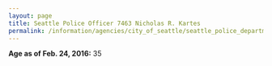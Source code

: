 ```yaml
---
layout: page
title: Seattle Police Officer 7463 Nicholas R. Kartes
permalink: /information/agencies/city_of_seattle/seattle_police_department/copbook/7463/
---
```


**Age as of Feb. 24, 2016:** 35
